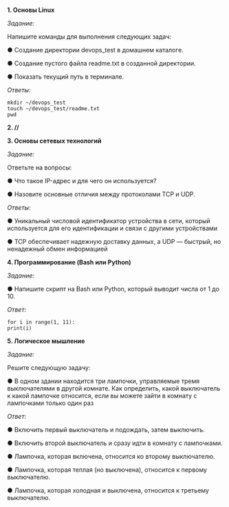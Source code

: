 **1. Основы Linux**
   
*Задание:* 

Напишите команды для выполнения следующих задач:

●  Создание директории devops_test в домашнем каталоге.

●  Создание пустого файла readme.txt в созданной директории.

●  Показать текущий путь в терминале.


*Ответы:*

    mkdir ~/devops_test
    touch ~/devops_test/readme.txt
    pwd


**2. //**

   
**3. Основы сетевых технологий**
   
*Задание:* 

Ответьте на вопросы:

●  Что такое IP-адрес и для чего он используется?

●  Назовите основные отличия между протоколами TCP и UDP.


*Ответы:* 

●  Уникальный числовой идентификатор устройства в сети, который используется для его идентификации и связи с другими устройствами

●  TCP обеспечивает надежную доставку данных, а UDP — быстрый, но ненадежный обмен информацией



**4. Программирование (Bash или Python)**
   
*Задание:*

●  Напишите скрипт на Bash или Python, который выводит числа от 1 до 10.


*Ответ:* 

    for i in range(1, 11):
    print(i)


**5. Логическое мышление**

*Задание:*

Решите следующую задачу:

●  В одном здании находится три лампочки, управляемые тремя выключателями в
другой комнате. Как определить, какой выключатель к какой лампочке относится,
если вы можете зайти в комнату с лампочками только один раз


*Ответ:* 

●  Включить первый выключатель и подождать, затем выключить.

● Включить второй выключатель и сразу идти в комнату с лампочками.


● Лампочка, которая включена, относится ко второму выключателю.

● Лампочка, которая теплая (но выключена), относится к первому выключателю.

● Лампочка, которая холодная и выключена, относится к третьему выключателю.
